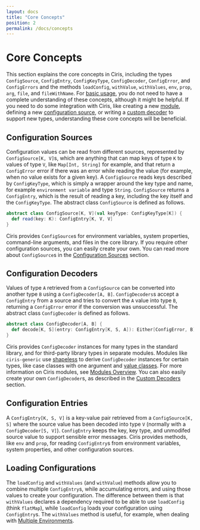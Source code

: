 ```yaml
---
layout: docs
title: "Core Concepts"
position: 2
permalink: /docs/concepts
---
```


# Core Concepts
This section explains the core concepts in Ciris, including the types `ConfigSource`, `ConfigEntry`, `ConfigKeyType`, `ConfigDecoder`, `ConfigError`, and `ConfigErrors` and the methods `loadConfig`, `withValue`, `withValues`, `env`, `prop`, `arg`, `file`, and `fileWithName`. For [basic usage](/docs/basics), you do not need to have a complete understanding of these concepts, although it might be helpful. If you need to do some integration with Ciris, like creating a new [module](/docs/modules), defining a new [configuration source](/docs/sources), or writing a [custom decoder](/docs/decoders) to support new types, understanding these core concepts will be beneficial.

## Configuration Sources
Configuration values can be read from different sources, represented by `ConfigSource[K, V]`s, which are anything that can map keys of type `K` to values of type `V`, like `Map[Int, String]` for example, and that return a `ConfigError` error if there was an error while reading the value (for example, when no value exists for a given key). A `ConfigSource` reads keys described by `ConfigKeyType`, which is simply a wrapper around the key type and name, for example `environment variable` and type `String`. `ConfigSource` returns a `ConfigEntry`, which is the result of reading a key, including the key itself and the `ConfigKeyType`. The abstract class `ConfigSource` is defined as follows.

```scala
abstract class ConfigSource[K, V](val keyType: ConfigKeyType[K]) {
  def read(key: K): ConfigEntry[K, V, V]
}
```

Ciris provides `ConfigSource`s for environment variables, system properties, command-line arguments, and files in the core library. If you require other configuration sources, you can easily create your own. You can read more about `ConfigSource`s in the [Configuration Sources](/docs/sources) section.

## Configuration Decoders
Values of type `A` retrieved from a `ConfigSource` can be converted into another type `B` using a `ConfigDecoder[A, B]`. `ConfigDecoders`s accept a `ConfigEntry` from a source and tries to convert the `A` value into type `B`, returning a `ConfigError` error if the conversion was unsuccessful. The abstract class `ConfigDecoder` is defined as follows.

```scala
abstract class ConfigDecoder[A, B] {
  def decode[K, S](entry: ConfigEntry[K, S, A]): Either[ConfigError, B]
}
```

Ciris provides `ConfigDecoder` instances for many types in the standard library, and for third-party library types in separate modules. Modules like `ciris-generic` use [shapeless](https://github.com/milessabin/shapeless) to derive `ConfigDecoder` instances for certain types, like case classes with one argument and [value classes](http://docs.scala-lang.org/overviews/core/value-classes.html). For more information on Ciris modules, see [Modules Overview](/docs/modules). You can also easily create your own `ConfigDecoder`s, as described in the [Custom Decoders](/docs/decoders) section.

## Configuration Entries
A `ConfigEntry[K, S, V]` is a key-value pair retrieved from a `ConfigSource[K, S]` where the source value has been decoded into type `V` (normally with a `ConfigDecoder[S, V]`). `ConfigEntry` keeps the key, key type, and unmodifed source value to support sensible error messages. Ciris provides methods, like `env` and `prop`, for reading `ConfigEntry`s from environment variables, system properties, and other configuration sources.

## Loading Configurations
The `loadConfig` and `withValues` (and `withValue`) methods allow you to combine multiple `ConfigEntry`s, while accumulating errors, and using those values to create your configuration. The difference between them is that `withValues` declares a dependency required to be able to use `loadConfig` (think `flatMap`), while `loadConfig` loads your configuration using `ConfigEntry`s. The `withValues` method is useful, for example, when dealing with [Multiple Environments](/docs/environments).
